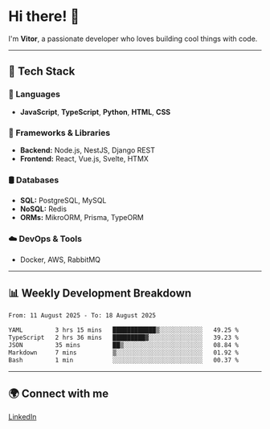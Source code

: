 
# Hi there! 👋

I'm **Vitor**, a passionate developer who loves building cool things with code.

---
## 🔧 Tech Stack

### 📌 Languages
- **JavaScript**, **TypeScript**, **Python**, **HTML**, **CSS**

### 🚀 Frameworks & Libraries
- **Backend:** Node.js, NestJS, Django REST
- **Frontend:** React, Vue.js, Svelte, HTMX

### 🛢️ Databases
- **SQL:** PostgreSQL, MySQL
- **NoSQL:** Redis
- **ORMs:** MikroORM, Prisma, TypeORM

### ☁️ DevOps & Tools
- Docker, AWS, RabbitMQ

---
## 📊 Weekly Development Breakdown

<!--START_SECTION:waka-->

```txt
From: 11 August 2025 - To: 18 August 2025

YAML         3 hrs 15 mins   ████████████▒░░░░░░░░░░░░   49.25 %
TypeScript   2 hrs 36 mins   █████████▓░░░░░░░░░░░░░░░   39.23 %
JSON         35 mins         ██▒░░░░░░░░░░░░░░░░░░░░░░   08.84 %
Markdown     7 mins          ▒░░░░░░░░░░░░░░░░░░░░░░░░   01.92 %
Bash         1 min           ░░░░░░░░░░░░░░░░░░░░░░░░░   00.37 %
```

<!--END_SECTION:waka-->

---
## 🌍 Connect with me
[LinkedIn](https://www.linkedin.com/in/vitorlc)
